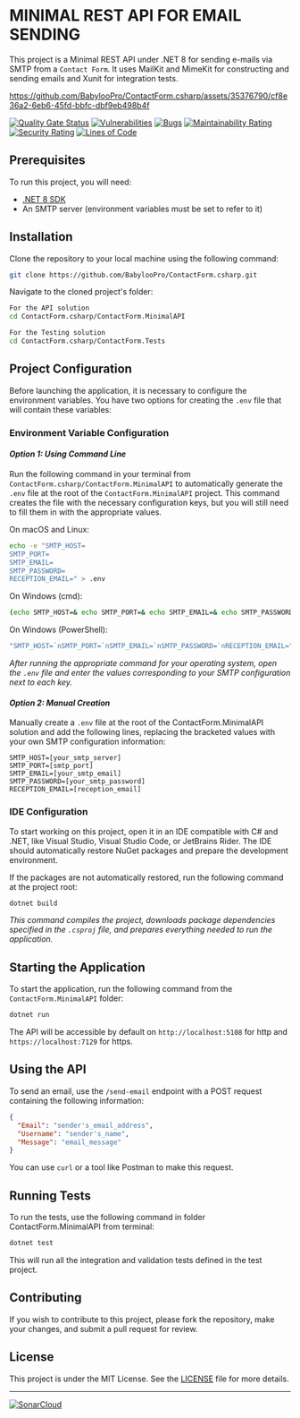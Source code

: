 
# MINIMAL REST API FOR EMAIL SENDING

This project is a Minimal REST API under .NET 8 for sending e-mails via SMTP from a `Contact Form`.
It uses MailKit and MimeKit for constructing and sending emails and Xunit for integration tests.

https://github.com/BabylooPro/ContactForm.csharp/assets/35376790/cf8e36a2-6eb6-45fd-bbfc-dbf9eb498b4f

[![Quality Gate Status](https://sonarcloud.io/api/project_badges/measure?project=BabylooPro_ContactForm.csharp&metric=alert_status)](https://sonarcloud.io/summary/new_code?id=BabylooPro_ContactForm.csharp)
[![Vulnerabilities](https://sonarcloud.io/api/project_badges/measure?project=BabylooPro_ContactForm.csharp&metric=vulnerabilities)](https://sonarcloud.io/summary/new_code?id=BabylooPro_ContactForm.csharp)
[![Bugs](https://sonarcloud.io/api/project_badges/measure?project=BabylooPro_ContactForm.csharp&metric=bugs)](https://sonarcloud.io/summary/new_code?id=BabylooPro_ContactForm.csharp)
[![Maintainability Rating](https://sonarcloud.io/api/project_badges/measure?project=BabylooPro_ContactForm.csharp&metric=sqale_rating)](https://sonarcloud.io/summary/new_code?id=BabylooPro_ContactForm.csharp)
[![Security Rating](https://sonarcloud.io/api/project_badges/measure?project=BabylooPro_ContactForm.csharp&metric=security_rating)](https://sonarcloud.io/summary/new_code?id=BabylooPro_ContactForm.csharp)
[![Lines of Code](https://sonarcloud.io/api/project_badges/measure?project=BabylooPro_ContactForm.csharp&metric=ncloc)](https://sonarcloud.io/summary/new_code?id=BabylooPro_ContactForm.csharp)

## Prerequisites

To run this project, you will need:

- [.NET 8 SDK](https://dotnet.microsoft.com/download/dotnet/8.0)
- An SMTP server (environment variables must be set to refer to it)

## Installation

Clone the repository to your local machine using the following command:

```bash
git clone https://github.com/BabylooPro/ContactForm.csharp.git
```

Navigate to the cloned project's folder:

```bash
For the API solution
cd ContactForm.csharp/ContactForm.MinimalAPI

For the Testing solution
cd ContactForm.csharp/ContactForm.Tests
```

## Project Configuration

Before launching the application, it is necessary to configure the environment variables. You have two options for creating the `.env` file that will contain these variables:

### Environment Variable Configuration

#### *Option 1: Using Command Line*
Run the following command in your terminal from `ContactForm.csharp/ContactForm.MinimalAPI` to automatically generate the `.env` file at the root of the `ContactForm.MinimalAPI` project. This command creates the file with the necessary configuration keys, but you will still need to fill them in with the appropriate values.

On macOS and Linux:
```bash
echo -e "SMTP_HOST=
SMTP_PORT=
SMTP_EMAIL=
SMTP_PASSWORD=
RECEPTION_EMAIL=" > .env
```

On Windows (cmd):
```cmd
(echo SMTP_HOST=& echo SMTP_PORT=& echo SMTP_EMAIL=& echo SMTP_PASSWORD=& echo RECEPTION_EMAIL=) > .env
```

On Windows (PowerShell):
```powershell
"SMTP_HOST=`nSMTP_PORT=`nSMTP_EMAIL=`nSMTP_PASSWORD=`nRECEPTION_EMAIL=" | Out-File -FilePath .env -Encoding UTF8
```

*After running the appropriate command for your operating system, open the `.env` file and enter the values corresponding to your SMTP configuration next to each key.*

#### *Option 2: Manual Creation*
Manually create a `.env` file at the root of the ContactForm.MinimalAPI solution and add the following lines, replacing the bracketed values with your own SMTP configuration information:

```env
SMTP_HOST=[your_smtp_server]
SMTP_PORT=[smtp_port]
SMTP_EMAIL=[your_smtp_email]
SMTP_PASSWORD=[your_smtp_password]
RECEPTION_EMAIL=[reception_email]
```

### IDE Configuration

To start working on this project, open it in an IDE compatible with C# and .NET, like Visual Studio, Visual Studio Code, or JetBrains Rider. The IDE should automatically restore NuGet packages and prepare the development environment.

If the packages are not automatically restored, run the following command at the project root:

```bash
dotnet build
```

*This command compiles the project, downloads package dependencies specified in the `.csproj` file, and prepares everything needed to run the application.*

## Starting the Application

To start the application, run the following command from the `ContactForm.MinimalAPI` folder:

```bash
dotnet run
```

The API will be accessible by default on `http://localhost:5108` for http and `https://localhost:7129` for https.

## Using the API

To send an email, use the `/send-email` endpoint with a POST request containing the following information:

```json
{
  "Email": "sender's_email_address",
  "Username": "sender's_name",
  "Message": "email_message"
}
```

You can use `curl` or a tool like Postman to make this request.

## Running Tests

To run the tests, use the following command in folder ContactForm.MinimalAPI from terminal:

```bash
dotnet test
```

This will run all the integration and validation tests defined in the test project.

## Contributing

If you wish to contribute to this project, please fork the repository, make your changes, and submit a pull request for review.

## License

This project is under the MIT License. See the [LICENSE](LICENSE) file for more details.

---

[![SonarCloud](https://sonarcloud.io/images/project_badges/sonarcloud-orange.svg)](https://sonarcloud.io/summary/new_code?id=BabylooPro_ContactForm.csharp)
